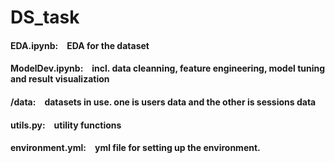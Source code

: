 # DS_task
#### EDA.ipynb:&emsp;EDA for the dataset
#### ModelDev.ipynb:&emsp;incl. data cleanning, feature engineering, model tuning and result visualization
#### /data:&emsp;datasets in use. one is users data and the other is sessions data
#### utils.py:&emsp;utility functions 
#### environment.yml:&emsp;yml file for setting up the environment.
